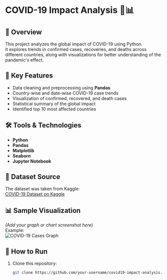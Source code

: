 # COVID-19 Impact Analysis 🦠📊

## 📌 Overview
This project analyzes the global impact of COVID-19 using Python.  
It explores trends in confirmed cases, recoveries, and deaths across different countries, along with visualizations for better understanding of the pandemic's effect.

## 🔹 Key Features
- Data cleaning and preprocessing using **Pandas**
- Country-wise and date-wise COVID-19 case trends
- Visualization of confirmed, recovered, and death cases
- Statistical summary of the global impact
- Identified top 10 most affected countries

## 🛠 Tools & Technologies
- **Python**
- **Pandas**
- **Matplotlib**
- **Seaborn**
- **Jupyter Notebook**

## 📂 Dataset Source
The dataset was taken from Kaggle:  
[COVID-19 Dataset on Kaggle](https://www.kaggle.com/datasets/imdevskp/corona-virus-report)

## 📊 Sample Visualization
*(Add your graph or chart screenshot here)*  
Example:  
![COVID-19 Cases Graph](graph.png)

## 🚀 How to Run
1. Clone this repository:
   ```bash
   git clone https://github.com/your-username/covid19-impact-analysis.git


